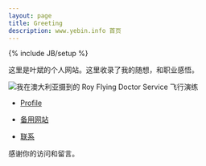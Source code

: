 ```yaml
---
layout: page
title: Greeting
description: www.yebin.info 首页
---
```

{% include JB/setup %}

这里是叶斌的个人网站。这里收录了我的随想，和职业感悟。

![我在澳大利亚摄到的 Roy Flying Doctor Service 飞行演练](http://yebin-wordpress.stor.sinaapp.com/uploads/2012/06/rfds.jpg)

* [Profile](https://plus.google.com/u/0/111730946330475204627/about "叶斌的简介")

* [备用网站](http://calepin.yebin.info "本站受屏蔽时请访问 blogspot")

* [联系](http://www.google.com/recaptcha/mailhide/d?k=01pQWqEBdhPafoq8zGW2d99w==&c=V3fz3TZK9GkOgTUi5fXexp9i_NzeIefH8cbCepHNwe0= "加密的邮箱地址")

感谢你的访问和留言。